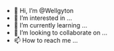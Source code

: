 - 👋 Hi, I’m @Wellgyton
- 👀 I’m interested in ...
- 🌱 I’m currently learning ...
- 💞️ I’m looking to collaborate on ...
- 📫 How to reach me ...

<!---
Wellgyton/Wellgyton is a ✨ special ✨ repository because its `README.md` (this file) appears on your GitHub profile.
You can click the Preview link to take a look at your changes.
--->
